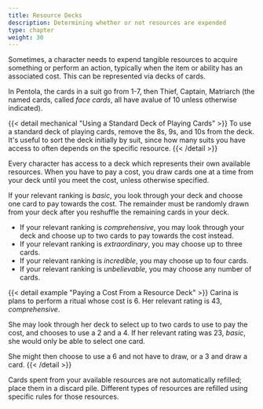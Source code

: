 ```yaml
---
title: Resource Decks
description: Determining whether or not resources are expended
type: chapter
weight: 30
---
```


Sometimes, a character needs to expend tangible resources to acquire something or perform an action, typically when the item or ability has an associated cost.
This can be represented via decks of cards.

In Pentola, the cards in a suit go from 1-7, then Thief, Captain, Matriarch (the named cards, called _face cards_, all have avalue of 10 unless otherwise indicated).

{{< detail mechanical "Using a Standard Deck of Playing Cards" >}}
To use a standard deck of playing cards, remove the 8s, 9s, and 10s from the deck.
It's useful to sort the deck initially by suit, since how many suits you have access to often depends on the specific resource.
{{< /detail >}}

Every character has access to a deck which represents their own available resources.
When you have to pay a cost, you draw cards one at a time from your deck until you meet the cost, unless otherwise specified.

If your relevant ranking is _basic_, you look through your deck and choose one card to pay towards the cost.
The remainder must be randomly drawn from your deck after you reshuffle the remaining cards in your deck.

- If your relevant ranking is _comprehensive_, you may look through your deck and choose up to two cards to pay towards the cost instead.
- If your relevant ranking is _extraordinary_, you may choose up to three cards.
- If your relevant ranking is _incredible_, you may choose up to four cards.
- If your relevant ranking is _unbelievable_, you may choose any number of cards.

{{< detail example "Paying a Cost From a Resource Deck" >}}
Carina is plans to perform a ritual whose cost is 6.
Her relevant rating is 43, _comprehensive_.

She may look through her deck to select up to two cards to use to pay the cost, and chooses to use a 2 and a 4.
If her relevant rating was 23, _basic_, she would only be able to select one card.

She might then choose to use a 6 and not have to draw, or a 3 and draw a card.
{{< /detail >}}

Cards spent from your available resources are not automatically refilled; place them in a discard pile.
Different types of resources are refilled using specific rules for those resources.
